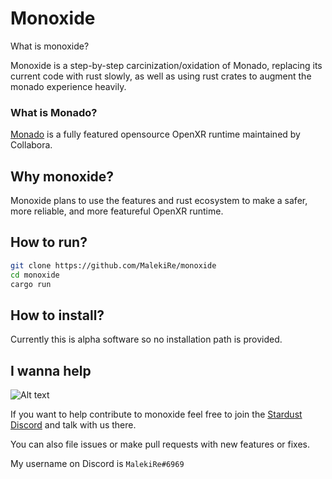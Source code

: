 # Monoxide

What is monoxide?

Monoxide is a step-by-step carcinization/oxidation of Monado, replacing its current code with rust slowly, as well as using rust crates to augment the monado experience heavily.

### What is Monado?
[Monado](https://gitlab.freedesktop.org/monado/monado) is a fully featured opensource OpenXR runtime maintained by Collabora.

## Why monoxide?

Monoxide plans to use the features and rust ecosystem to make a safer, more reliable, and more featureful OpenXR runtime.

## How to run?

```bash
git clone https://github.com/MalekiRe/monoxide
cd monoxide
cargo run
```

## How to install?

Currently this is alpha software so no installation path is provided.

## I wanna help
![Alt text](https://emojipedia-us.s3.dualstack.us-west-1.amazonaws.com/thumbs/120/twitter/322/pleading-face_1f97a.png "Pleading Emoji")

If you want to help contribute to monoxide feel free to join the [Stardust Discord](https://discord.gg/KkxeJaQYnG) and talk with us there.

You can also file issues or make pull requests with new features or fixes.

My username on Discord is `MalekiRe#6969`


